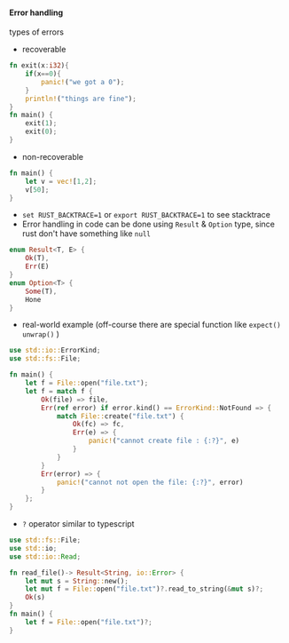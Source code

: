 #### Error handling
types of errors
- recoverable
```rust
fn exit(x:i32){
    if(x==0){
        panic!("we got a 0");   
    }
    println!("things are fine");
}
fn main() {
    exit(1);
    exit(0);
}
```
- non-recoverable
```rust
fn main() {
    let v = vec![1,2];
    v[50]; 
}
```
- `set RUST_BACKTRACE=1` or `export RUST_BACKTRACE=1` to see stacktrace 
-  Error handling in code can be done using `Result` & `Option` type, since rust don't have something like `null`
```rust
enum Result<T, E> {
    Ok(T),
    Err(E)
}
enum Option<T> {
    Some(T),
    Hone
}
```
- real-world example (off-course there are special function like `expect()` `unwrap()` )
```rust
use std::io::ErrorKind;
use std::fs::File;

fn main() {
    let f = File::open("file.txt");
    let f = match f {
        Ok(file) => file,
        Err(ref error) if error.kind() == ErrorKind::NotFound => {
            match File::create("file.txt") {
                Ok(fc) => fc,
                Err(e) => {
                    panic!("cannot create file : {:?}", e)
                }
            }
        }
        Err(error) => {
            panic!("cannot not open the file: {:?}", error)
        }
    };
}
```
- `?` operator similar to typescript
```rust
use std::fs::File;
use std::io;
use std::io::Read;

fn read_file()-> Result<String, io::Error> {
    let mut s = String::new();
    let mut f = File::open("file.txt")?.read_to_string(&mut s)?;
    Ok(s)
}
fn main() {
    let f = File::open("file.txt")?;
}
```